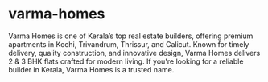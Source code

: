 # varma-homes
Varma Homes is one of Kerala’s top real estate builders, offering premium apartments in Kochi, Trivandrum, Thrissur, and Calicut. Known for timely delivery, quality construction, and innovative design, Varma Homes delivers 2 &amp; 3 BHK flats crafted for modern living. If you're looking for a reliable builder in Kerala, Varma Homes is a trusted name.
